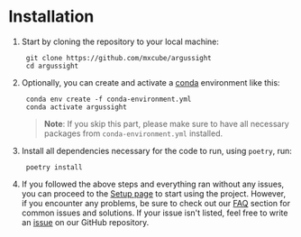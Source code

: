 # Installation

1. Start by cloning the repository to your local machine:

        git clone https://github.com/mxcube/argussight
        cd argussight

1. Optionally, you can create and activate a [conda](https://docs.conda.io/projects/conda/en/latest/index.html) environment like this:

        conda env create -f conda-environment.yml
        conda activate argussight

    > **Note**: If you skip this part, please make sure to have all necessary packages from `conda-environment.yml` installed.

1. Install all dependencies necessary for the code to run, using `poetry`, run:

        poetry install

1. If you followed the above steps and everything ran without any issues, you can proceed to the [Setup page](usage/setup.md) to start using the project. However, if you encounter any problems, be sure to check out our [FAQ](faq.md) section for common issues and solutions. If your issue isn't listed, feel free to write an [issue](https://github.com/mxcube/argussight/issues) on our GitHub repository.
